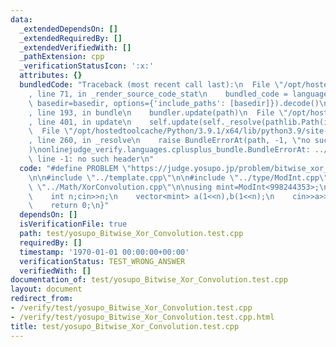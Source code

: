 ```yaml
---
data:
  _extendedDependsOn: []
  _extendedRequiredBy: []
  _extendedVerifiedWith: []
  _pathExtension: cpp
  _verificationStatusIcon: ':x:'
  attributes: {}
  bundledCode: "Traceback (most recent call last):\n  File \"/opt/hostedtoolcache/Python/3.9.1/x64/lib/python3.9/site-packages/onlinejudge_verify/documentation/build.py\"\
    , line 71, in _render_source_code_stat\n    bundled_code = language.bundle(stat.path,\
    \ basedir=basedir, options={'include_paths': [basedir]}).decode()\n  File \"/opt/hostedtoolcache/Python/3.9.1/x64/lib/python3.9/site-packages/onlinejudge_verify/languages/cplusplus.py\"\
    , line 193, in bundle\n    bundler.update(path)\n  File \"/opt/hostedtoolcache/Python/3.9.1/x64/lib/python3.9/site-packages/onlinejudge_verify/languages/cplusplus_bundle.py\"\
    , line 401, in update\n    self.update(self._resolve(pathlib.Path(included), included_from=path))\n\
    \  File \"/opt/hostedtoolcache/Python/3.9.1/x64/lib/python3.9/site-packages/onlinejudge_verify/languages/cplusplus_bundle.py\"\
    , line 260, in _resolve\n    raise BundleErrorAt(path, -1, \"no such header\"\
    )\nonlinejudge_verify.languages.cplusplus_bundle.BundleErrorAt: ../type/ModInt.cpp:\
    \ line -1: no such header\n"
  code: "#define PROBLEM \"https://judge.yosupo.jp/problem/bitwise_xor_convolution\"\
    \n\n#include \"../template.cpp\"\n\n#include \"../type/ModInt.cpp\"\n\n#include\
    \ \"../Math/XorConvolution.cpp\"\n\nusing mint=ModInt<998244353>;\n\nsigned main(){\n\
    \    int n;cin>>n;\n    vector<mint> a(1<<n),b(1<<n);\n    cin>>a>>b;\n    cout<<XorConvolution(a,b)<<endl;\n\
    \    return 0;\n}"
  dependsOn: []
  isVerificationFile: true
  path: test/yosupo_Bitwise_Xor_Convolution.test.cpp
  requiredBy: []
  timestamp: '1970-01-01 00:00:00+00:00'
  verificationStatus: TEST_WRONG_ANSWER
  verifiedWith: []
documentation_of: test/yosupo_Bitwise_Xor_Convolution.test.cpp
layout: document
redirect_from:
- /verify/test/yosupo_Bitwise_Xor_Convolution.test.cpp
- /verify/test/yosupo_Bitwise_Xor_Convolution.test.cpp.html
title: test/yosupo_Bitwise_Xor_Convolution.test.cpp
---
```

